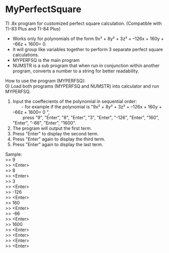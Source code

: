 MyPerfectSquare  
===============  
  
TI .8x program for customized perfect square calculation. (Compatible with TI-83 Plus and TI-84 Plus)  
- Works only for polynomials of the form 9x² + 8y² + 3z² + –126x + 160y + –66z + 1600= 0.  
- It will group like variables together to perform 3 separate perfect square calculations. 
- MYPERFSQ is the main program
- NUMSTR is a sub program that when run in conjunction within another program, converts a number to a string for better readability.
  
How to use the program (MYPERFSQ):  
0) Load both programs (MYPERFSQ and NUMSTR) into calculator and run MYPERFSQ.  
1) Input the coeffecients of the polynomial in sequential order:  
     &nbsp;&nbsp;&nbsp;&nbsp;&nbsp;&nbsp; - for example if the polynomial is "9x² + 8y² + 3z² + –126x + 160y + –66z + 1600= 0 ",  
       &nbsp;&nbsp;&nbsp;&nbsp;&nbsp;&nbsp;&nbsp;&nbsp;press "9", "Enter", "8", "Enter", "3", "Enter", "-126", "Enter", "160", "Enter", "-66", "Enter", "1600".  
2) The program will output the first term.  
3) Press "Enter" to display the second term.  
4) Press "Enter" again to display the third term.  
5) Press "Enter" again to display the last term.  

Sample:  
\>\> 9  
\>\> \<Enter\>  
\>\> 8  
\>\> \<Enter\>  
\>\> 3  
\>\> \<Enter\>  
\>\> -126  
\>\> \<Enter\>  
\>\> 160  
\>\> \<Enter\>  
\>\> -66  
\>\> \<Enter\>  
\>\> 1600  
\>\> \<Enter\>  
\>\> \<Enter\>  
\>\> \<Enter\>  
\>\> \<Enter\>  

